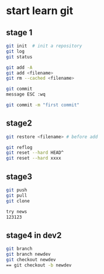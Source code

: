 # start  learn git



##  stage 1


```bash
git init  # init a repository
git log
git status

git add -A
git add <filename>
git rm --cached <filename>

git commit
message ESC :wq

git commit -m "first commit"
```





## stage2

```bash
git restore <filename> # before add

git reflog
git reset --hard HEAD^
git reset --hard xxxx
```



## stage3

```bash
git push
git pull
git clone 

try news
123123
```

## stage4  in dev2

```bash
git branch
git branch newdev
git checkout newdev
== git checkout -b newdev
```

